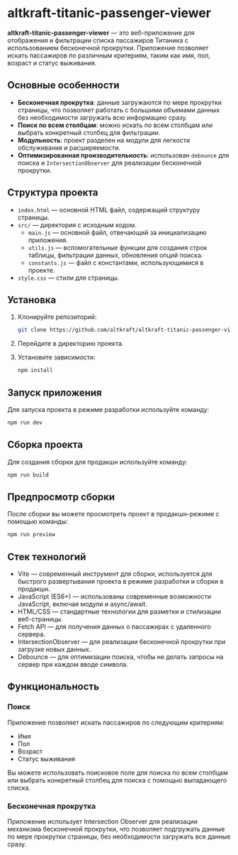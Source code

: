 # altkraft-titanic-passenger-viewer

**altkraft-titanic-passenger-viewer** — это веб-приложение для отображения и фильтрации списка пассажиров Титаника с использованием бесконечной прокрутки. Приложение позволяет искать пассажиров по различным критериям, таким как имя, пол, возраст и статус выживания.

## Основные особенности

- **Бесконечная прокрутка**: данные загружаются по мере прокрутки страницы, что позволяет работать с большими объемами данных без необходимости загружать всю информацию сразу.
- **Поиск по всем столбцам**: можно искать по всем столбцам или выбрать конкретный столбец для фильтрации.
- **Модульность**: проект разделен на модули для легкости обслуживания и расширяемости.
- **Оптимизированная производительность**: использован `debounce` для поиска и `IntersectionObserver` для реализации бесконечной прокрутки.

## Структура проекта

- `index.html` — основной HTML файл, содержащий структуру страницы.
- `src/` — директория с исходным кодом.
    - `main.js` — основной файл, отвечающий за инициализацию приложения.
    - `utils.js` — вспомогательные функции для создания строк таблицы, фильтрации данных, обновления опций поиска.
    - `constants.js` — файл с константами, использующимися в проекте.
- `style.css` — стили для страницы.

## Установка

1. Клонируйте репозиторий:

   ```bash
   git clone https://github.com/altkraft/altkraft-titanic-passenger-viewer.git

2. Перейдите в директорию проекта.
3. Установите зависимости:
   ```bash
   npm install

## Запуск приложения
Для запуска проекта в режиме разработки используйте команду: 

```bash
npm run dev
```

## Сборка проекта
Для создания сборки для продакшн используйте команду:

```bash
npm run build
```

## Предпросмотр сборки
После сборки вы можете просмотреть проект в продакшн-режиме с помощью команды:

```bash
npm run preview
```

## Стек технологий
- Vite — современный инструмент для сборки, используется для быстрого развертывания проекта в режиме разработки и сборки в продакшн.
- JavaScript (ES6+) — использованы современные возможности JavaScript, включая модули и async/await.
- HTML/CSS — стандартные технологии для разметки и стилизации веб-страницы.
- Fetch API — для получения данных о пассажирах с удаленного сервера.
- IntersectionObserver — для реализации бесконечной прокрутки при загрузке новых данных.
- Debounce — для оптимизации поиска, чтобы не делать запросы на сервер при каждом вводе символа.

## Функциональность
### Поиск 
Приложение позволяет искать пассажиров по следующим критериям:

- Имя
- Пол
- Возраст
- Статус выживания

Вы можете использовать поисковое поле для поиска по всем столбцам или выбрать конкретный столбец для поиска с помощью выпадающего списка.

### Бесконечная прокрутка
Приложение использует Intersection Observer для реализации механизма бесконечной прокрутки, что позволяет подгружать данные по мере прокрутки страницы, без необходимости загружать все данные сразу.
